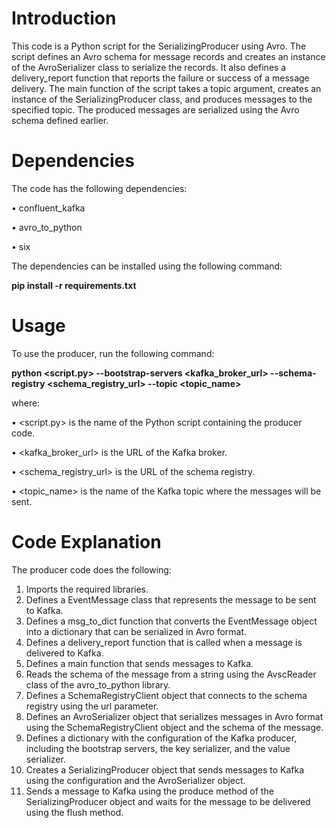 # Introduction

This code is a Python script for the SerializingProducer using Avro. The script defines an Avro schema for message records and creates an instance of the AvroSerializer class to serialize the records. It also defines a delivery_report function that reports the failure or success of a message delivery. The main function of the script takes a topic argument, creates an instance of the SerializingProducer class, and produces messages to the specified topic. The produced messages are serialized using the Avro schema defined earlier.

# Dependencies

The code has the following dependencies:

•	confluent_kafka

•	avro_to_python

•	six

The dependencies can be installed using the following command:

**pip install -r requirements.txt**
# Usage
To use the producer, run the following command:

**python <script.py> --bootstrap-servers <kafka_broker_url> --schema-registry <schema_registry_url> --topic <topic_name>**

where:

•	<script.py> is the name of the Python script containing the producer code.

•	<kafka_broker_url> is the URL of the Kafka broker.

•	<schema_registry_url> is the URL of the schema registry.

•	<topic_name> is the name of the Kafka topic where the messages will be sent.

# Code Explanation
The producer code does the following:

1.	Imports the required libraries.
2.	Defines a EventMessage class that represents the message to be sent to Kafka.
3.	Defines a msg_to_dict function that converts the EventMessage object into a dictionary that can be serialized in Avro format.
4.	Defines a delivery_report function that is called when a message is delivered to Kafka.
5.	Defines a main function that sends messages to Kafka.
6.	Reads the schema of the message from a string using the AvscReader class of the avro_to_python library.
7.	Defines a SchemaRegistryClient object that connects to the schema registry using the url parameter.
8.	Defines an AvroSerializer object that serializes messages in Avro format using the SchemaRegistryClient object and the schema of the message.
9.	Defines a dictionary with the configuration of the Kafka producer, including the bootstrap servers, the key serializer, and the value serializer.
10.	Creates a SerializingProducer object that sends messages to Kafka using the configuration and the AvroSerializer object.
11.	Sends a message to Kafka using the produce method of the SerializingProducer object and waits for the message to be delivered using the flush method.



